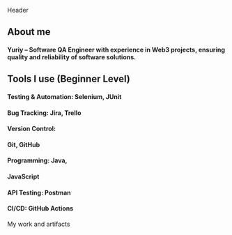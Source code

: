 Header 

## About me 
#### Yuriy – Software QA Engineer with experience in Web3 projects, ensuring quality and reliability of software solutions.
## Tools I use (Beginner Level)
#### Testing & Automation: Selenium, JUnit
#### Bug Tracking: Jira, Trello
#### Version Control: 
#### Git, GitHub
#### Programming: Java,
#### JavaScript
#### API Testing: Postman
#### CI/CD: GitHub Actions







My work and artifacts 